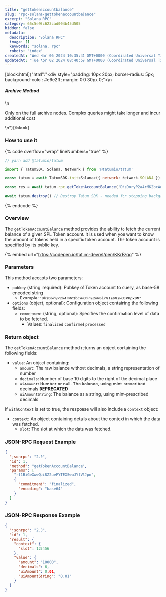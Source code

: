 ```yaml
---
title: "gettokenaccountbalance"
slug: "rpc-solana-gettokenaccountbalance"
excerpt: "Solana RPC"
category: 65c5e93c623cad004b45d505
hidden: false
metadata: 
  description: "Solana RPC"
  image: []
  keywords: "solana, rpc"
  robots: "index"
createdAt: "Wed Mar 06 2024 10:35:44 GMT+0000 (Coordinated Universal Time)"
updatedAt: "Tue Apr 02 2024 08:40:59 GMT+0000 (Coordinated Universal Time)"
---
```

[block:html]{"html":"<div style=\"padding: 10px 20px; border-radius: 5px; background-color: #e6e2ff; margin: 0 0 30px 0;\">\n  <h5>Archive Method</h5>\n  <p>Only on the full archive nodes. Complex queries might take longer and incur additional cost</p>\n</div>"}[/block]


### How to use it

{% code overflow="wrap" lineNumbers="true" %}
```javascript
// yarn add @tatumio/tatum

import { TatumSDK, Solana, Network } from '@tatumio/tatum'

const tatum = await TatumSDK.init<Solana>({ network: Network.SOLANA })

const res = await tatum.rpc.getTokenAccountBalance('DhzDoryP2a4rMK2bcWwJxrE2uW6ir81ES8ZwJJPPpxDN')

await tatum.destroy() // Destroy Tatum SDK - needed for stopping background jobs
```
{% endcode %}

### Overview

The `getTokenAccountBalance` method provides the ability to fetch the current balance of a given SPL Token account. It is used when you want to know the amount of tokens held in a specific token account. The token account is specified by its public key.

{% embed url="https://codepen.io/tatum-devrel/pen/KKrEzqq" %}

### Parameters

This method accepts two parameters:

* `pubkey` (string, required): Pubkey of Token account to query, as base-58 encoded string
  * Example: `"DhzDoryP2a4rMK2bcWwJxrE2uW6ir81ES8ZwJJPPpxDN"`
* `options` (object, optional): Configuration object containing the following fields:
  * `commitment` (string, optional): Specifies the confirmation level of data to be fetched.
    * Values: `finalized` `confirmed` `processed`

### Return object

The `getTokenAccountBalance` method returns an object containing the following fields:

* `value`: An object containing:
  * `amount`: The raw balance without decimals, a string representation of number
  * `decimals`: Number of base 10 digits to the right of the decimal place
  * `uiAmount`: Number or null. The balance, using mint-prescribed decimals **DEPRECATED**
  * `uiAmountString`: The balance as a string, using mint-prescribed decimals

If `withContext` is set to true, the response will also include a `context` object:

* `context`: An object containing details about the context in which the data was fetched.
  * `slot`: The slot at which the data was fetched.

### JSON-RPC Request Example

```json
{
  "jsonrpc": "2.0",
  "id": 1,
  "method": "getTokenAccountBalance",
  "params": [
    "rf1BiGeXwwQoi8Z2ueFYTEXSwuJYfV2Jpn",
    {
      "commitment": "finalized",
      "encoding": "base64"
    }
  ]
}
```

### JSON-RPC Response Example

```json
{
  "jsonrpc": "2.0",
  "id": 1,
  "result": {
    "context": {
      "slot": 123456
    },
    "value": {
      "amount": "10000",
      "decimals": 6,
      "uiAmount": 0.01,
      "uiAmountString": "0.01"
    }
  }
}
```
